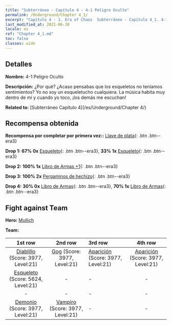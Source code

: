```yaml
---
title: "Subterráneo - Capítulo 4 - 4-1 Peligro Oculto"
permalink: /Underground/Chapter 4_1/
excerpt: "Capítulo 4 - 1. Era of Chaos  Subterráneo - Capítulo 4_1. 4-1 Peligro Oculto"
last_modified_at: 2021-06-30
locale: es
ref: "Chapter 4_1.md"
toc: false
classes: wide
---
```


## Detalles

 **Nombre:** 4-1 Peligro Oculto

 **Descripción:** ¿Por qué? ¿Acaso pensabas que los esqueletos no teníamos sentimientos? Yo no soy un esqueletucho cualquiera. La música habita muy dentro de mí y cuando yo toco, ¡los demás me escuchan!

 **Related to:** [Subterráneo Capítulo 4](/es/Underground/Chapter 4/)

## Recompensa obtenida

 **Recompensa por completar por primera vez::** [Llave de plata](/ItemsES/con_693/){: .btn .btn--era3}

 **Drop 1:** **67% 0x** [Esqueleto](/ItemsES/unt_208/){: .btn .btn--era3}, **33% 1x** [Esqueleto](/ItemsES/unt_208/){: .btn .btn--era3}

 **Drop 2:** **100% 1x** [Libro de Armas +1](/ItemsES/mat_25/){: .btn .btn--era3}

 **Drop 3:** **100% 2x** [Pergaminos de hechizo](/ItemsES/con_694/){: .btn .btn--era3}

 **Drop 4:** **30% 0x** [Libro de Armas](/ItemsES/mat_18/){: .btn .btn--era3}, **70% 1x** [Libro de Armas](/ItemsES/mat_18/){: .btn .btn--era3}


## Fight against Team
 **Hero:** [Mullich](/es/heroes/Mullich/)

 **Team:**


  | 1st row | 2nd row | 3rd row | 4th row |
  |:----:|:----:|:----|:----:|
  | [Diablillo](/es/units/Imp/) (Score: 3977, Level:21)  | [Gog](/es/units/Gog/) (Score: 3977, Level:21)  | [Aparición](/es/units/Wight/) (Score: 3977, Level:21)  | [Aparición](/es/units/Wight/) (Score: 3977, Level:21)  |
  | [Esqueleto](/es/units/Skeleton/) (Score: 5624, Level:21)  | - | - | - |
  | - | - | - | - |
  | [Demonio](/es/units/Demon/) (Score: 3977, Level:21)  | [Vampiro](/es/units/Vampire/) (Score: 3977, Level:21)  | - | - |


